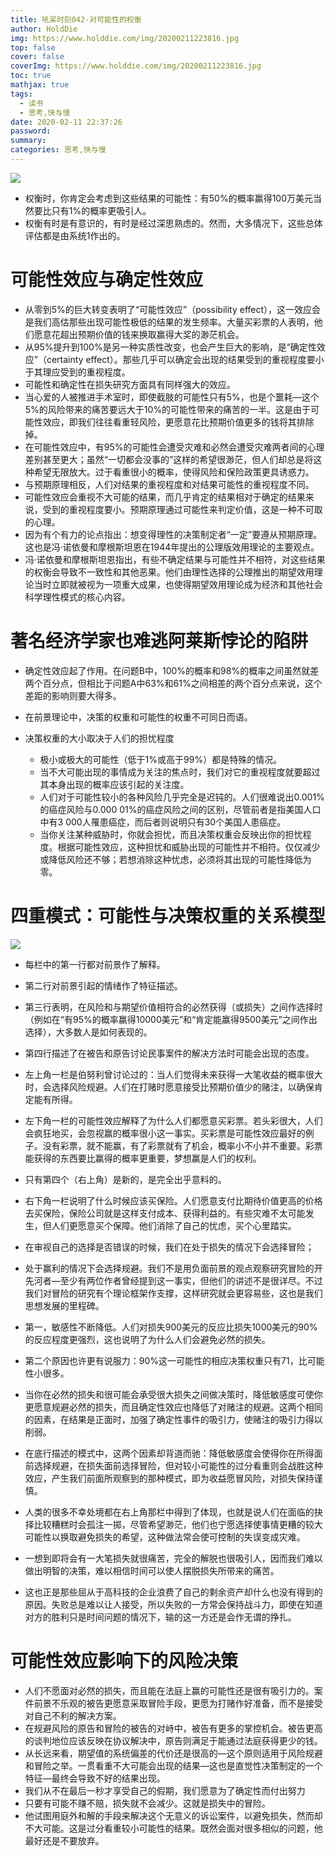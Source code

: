 ```yaml
---
title: 吼呆时刻042-对可能性的权衡
author: HoldDie
img: https://www.holddie.com/img/20200211223816.jpg
top: false
cover: false
coverImg: https://www.holddie.com/img/20200211223816.jpg
toc: true
mathjax: true
tags:
  - 读书
  - 思考,快与慢
date: 2020-02-11 22:37:26
password:
summary:
categories: 思考,快与慢
---
```




![](https://www.holddie.com/img/20200211223816.jpg)



- 权衡时，你肯定会考虑到这些结果的可能性：有50%的概率赢得100万美元当然要比只有1%的概率更吸引人。
- 权衡有时是有意识的，有时是经过深思熟虑的。然而，大多情况下，这些总体评估都是由系统1作出的。



# 可能性效应与确定性效应

- 从零到5%的巨大转变表明了“可能性效应”（possibility effect），这一效应会是我们高估那些出现可能性极低的结果的发生频率。大量买彩票的人表明，他们愿意花超出预期价值的钱来换取赢得大奖的渺茫机会。
- 从95%提升到100%是另一种实质性改变，也会产生巨大的影响，是“确定性效应”（certainty effect）。那些几乎可以确定会出现的结果受到的重视程度要小于其理应受到的重视程度。
- 可能性和确定性在损失研究方面具有同样强大的效应。
- 当心爱的人被推进手术室时，即使截肢的可能性只有5%，也是个噩耗—这个5%的风险带来的痛苦要远大于10%的可能性带来的痛苦的一半。这是由于可能性效应，即我们往往看重轻风险，更愿意花比预期价值更多的钱将其排除掉。
- 在可能性效应中，有95%的可能性会遭受灾难和必然会遭受灾难两者间的心理差别甚至更大；虽然“一切都会没事的”这样的希望很渺茫，但人们却总是将这种希望无限放大。过于看重很小的概率，使得风险和保险政策更具诱惑力。
- 与预期原理相反，人们对结果的重视程度和对结果可能性的重视程度不同。
- 可能性效应会重视不大可能的结果，而几乎肯定的结果相对于确定的结果来说，受到的重视程度要小。预期原理通过可能性来判定价值，这是一种不可取的心理。
- 因为有个有力的论点指出：想变得理性的决策制定者“一定”要遵从预期原理。这也是冯·诺依曼和摩根斯坦恩在1944年提出的公理版效用理论的主要观点。
- 冯·诺依曼和摩根斯坦恩指出，有些不确定结果与可能性并不相符，对这些结果的权衡会导致不一致性和其他恶果。他们由理性选择的公理推出的期望效用理论当时立即就被视为一项重大成果，也使得期望效用理论成为经济和其他社会科学理性模式的核心内容。



# 著名经济学家也难逃阿莱斯悖论的陷阱

- 确定性效应起了作用。在问题B中，100%的概率和98%的概率之间虽然就差两个百分点，但相比于问题A中63%和61%之间相差的两个百分点来说，这个差距的影响则要大得多。
- 在前景理论中，决策的权重和可能性的权重不可同日而语。

- 决策权重的大小取决于人们的担忧程度
  - 极小或极大的可能性（低于1%或高于99%）都是特殊的情况。
  - 当不大可能出现的事情成为关注的焦点时，我们对它的重视程度就要超过其本身出现的概率应该引起的关注度。
  - 人们对于可能性较小的各种风险几乎完全是迟钝的。人们很难说出0.001%的癌症风险与0.000 01%的癌症风险之间的区别，尽管前者是指美国人口中有3 000人罹患癌症，而后者则说明只有30个美国人患癌症。
  - 当你关注某种威胁时，你就会担忧，而且决策权重会反映出你的担忧程度。根据可能性效应，这种担忧和威胁出现的可能性并不相符。仅仅减少或降低风险还不够；若想消除这种忧虑，必须将其出现的可能性降低为零。



# 四重模式：可能性与决策权重的关系模型



![](https://www.holddie.com/img/20200211223604.png)



- 每栏中的第一行都对前景作了解释。



- 第二行对前景引起的情绪作了特征描述。



- 第三行表明，在风险和与期望价值相符合的必然获得（或损失）之间作选择时（例如在“有95%的概率赢得10000美元”和“肯定能赢得9500美元”之间作出选择），大多数人是如何表现的。



- 第四行描述了在被告和原告讨论民事案件的解决方法时可能会出现的态度。



- 左上角一栏是伯努利曾讨论过的：当人们觉得未来获得一大笔收益的概率很大时，会选择风险规避。人们在打赌时愿意接受比预期价值少的赌注，以确保肯定能有所得。



- 左下角一栏的可能性效应解释了为什么人们都愿意买彩票。若头彩很大，人们会疯狂地买，会忽视赢的概率很小这一事实。买彩票是可能性效应最好的例子。没有彩票，就不能赢，有了彩票就有了机会，概率小不小并不重要。彩票能获得的东西要比赢得的概率更重要，梦想赢是人们的权利。



- 只有第四个（右上角）是新的，是完全出乎意料的。



- 右下角一栏说明了什么时候应该买保险。人们愿意支付比期待价值更高的价格去买保险，保险公司就是这样支付成本、获得利益的。有些灾难不太可能发生，但人们更愿意买个保障。他们消除了自己的忧虑，买个心里踏实。



- 在审视自己的选择是否错误的时候，我们在处于损失的情况下会选择冒险；



- 处于赢利的情况下会选择规避。我们不是用负面前景的观点观察研究冒险的开先河者—至少有两位作者曾经提到这一事实，但他们的讲述不是很详尽。不过我们对冒险的研究有个理论框架作支撑，这样研究就会更容易些，这也是我们思想发展的里程碑。



- 第一，敏感性不断降低。人们对损失900美元的反应比损失1000美元的90%的反应程度更强烈，这也说明了为什么人们会避免必然的损失。



- 第二个原因也许更有说服力：90%这一可能性的相应决策权重只有71，比可能性小很多。



- 当你在必然的损失和很可能会承受很大损失之间做决策时，降低敏感度可使你更愿意规避必然的损失，而且确定性效应也降低了对赌注的规避。这两个相同的因素，在结果是正面时，加强了确定性事件的吸引力，使赌注的吸引力得以削弱。



- 在底行描述的模式中，这两个因素却背道而驰：降低敏感度会使得你在所得面前选择规避，在损失面前选择冒险，但对较小可能性的过分看重则会战胜这种效应，产生我们前面所观察到的那种模式，即为收益愿冒风险，对损失保持谨慎。



- 人类的很多不幸处境都在右上角那栏中得到了体现，也就是说人们在面临的抉择比较糟糕时会孤注一掷，尽管希望渺茫，他们也宁愿选择使事情更糟的较大可能性以换取避免损失的希望，这种做法常会使可控制的失误变成灾难。



- 一想到即将会有一大笔损失就很痛苦，完全的解脱也很吸引人，因而我们难以做出明智的决策，难以相信时间可以使人摆脱损失所带来的痛苦。



- 这也正是那些屈从于高科技的企业浪费了自己的剩余资产却什么也没有得到的原因。失败总是难以让人接受，所以失败的一方常会保持战斗力，即使在知道对方的胜利只是时间问题的情况下，输的这一方还是会作无谓的挣扎。



# 可能性效应影响下的风险决策

- 人们不愿面对必然的损失，而且能在法庭上赢的可能性还是很有吸引力的。案件前景不乐观的被告更愿意采取冒险手段，更愿为打赌作好准备，而不是接受对自己不利的解决方案。
- 在规避风险的原告和冒险的被告的对峙中，被告有更多的掌控机会。被告更高的谈判地位应该反映在协议解决中，原告则满足于能通过法庭获得更少的钱。
- 从长远来看，期望值的系统偏差的代价还是很高的—这个原则适用于风险规避和冒险之举。一贯看重不大可能会出现的结果—这也是直觉性决策制定的一个特征—最终会导致不好的结果出现。
- 我们从不在最后一秒才享受自己的假期，我们愿意为了确定性而付出努力
- 只要有可能不赚不赔，损失就不会减少。这就是损失中的冒险。
- 他试图用庭外和解的手段来解决这个无意义的诉讼案件，以避免损失，然而却不大可能。这是过分看重较小可能性的结果。既然会面对很多相似的问题，他最好还是不要放弃。